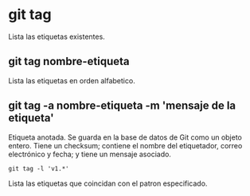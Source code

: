 # git tag
Lista las etiquetas existentes.

## git tag nombre-etiqueta
Lista las etiquetas en orden alfabetico.

## git tag -a nombre-etiqueta -m 'mensaje de la etiqueta'
Etiqueta anotada. Se guarda en la base de datos de Git como un objeto entero. Tiene un checksum; contiene el nombre del etiquetador, correo electrónico y fecha; y tiene un mensaje asociado.

```
git tag -l 'v1.*'
```
Lista las etiquetas que coincidan con el patron especificado.
